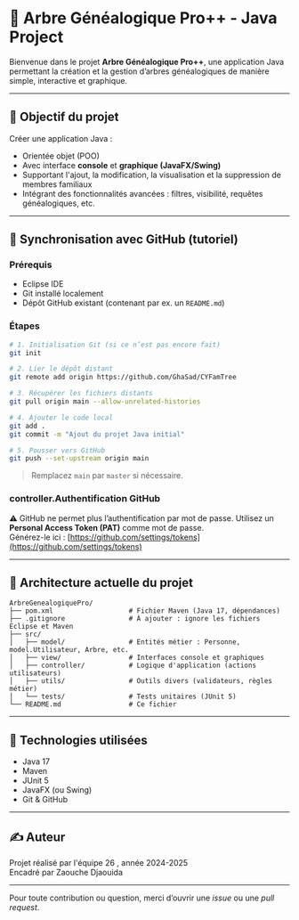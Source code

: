 
# 🔧 Arbre Généalogique Pro++ - Java Project

Bienvenue dans le projet **Arbre Généalogique Pro++**, une application Java permettant la création et la gestion d’arbres généalogiques de manière simple, interactive et graphique.

---

## 🚀 Objectif du projet

Créer une application Java :
- Orientée objet (POO)
- Avec interface **console** et **graphique (JavaFX/Swing)**
- Supportant l'ajout, la modification, la visualisation et la suppression de membres familiaux
- Intégrant des fonctionnalités avancées : filtres, visibilité, requêtes généalogiques, etc.

---

## 🔄 Synchronisation avec GitHub (tutoriel)

### Prérequis
- Eclipse IDE
- Git installé localement
- Dépôt GitHub existant (contenant par ex. un `README.md`)

### Étapes

```bash
# 1. Initialisation Git (si ce n’est pas encore fait)
git init

# 2. Lier le dépôt distant
git remote add origin https://github.com/GhaSad/CYFamTree

# 3. Récupérer les fichiers distants
git pull origin main --allow-unrelated-histories

# 4. Ajouter le code local
git add .
git commit -m "Ajout du projet Java initial"

# 5. Pousser vers GitHub
git push --set-upstream origin main
```

> Remplacez `main` par `master` si nécessaire.

### controller.Authentification GitHub

⚠️ GitHub ne permet plus l’authentification par mot de passe. Utilisez un **Personal Access Token (PAT)** comme mot de passe.  
Générez-le ici : [https://github.com/settings/tokens](https://github.com/settings/tokens)

---

## 📁 Architecture actuelle du projet

```
ArbreGenealogiquePro/
├── pom.xml                   # Fichier Maven (Java 17, dépendances)
├── .gitignore                # À ajouter : ignore les fichiers Eclipse et Maven
├── src/
│   ├── model/                # Entités métier : Personne, model.Utilisateur, Arbre, etc.
│   ├── view/                 # Interfaces console et graphiques
│   ├── controller/           # Logique d'application (actions utilisateurs)
│   ├── utils/                # Outils divers (validateurs, règles métier)
│   └── tests/                # Tests unitaires (JUnit 5)
└── README.md                 # Ce fichier
```

---

## 🧪 Technologies utilisées

- Java 17
- Maven
- JUnit 5
- JavaFX (ou Swing)
- Git & GitHub

---

## ✍️ Auteur

Projet réalisé par l'équipe 26 , année 2024-2025  
Encadré par Zaouche Djaouida  

---

Pour toute contribution ou question, merci d’ouvrir une *issue* ou une *pull request*.
